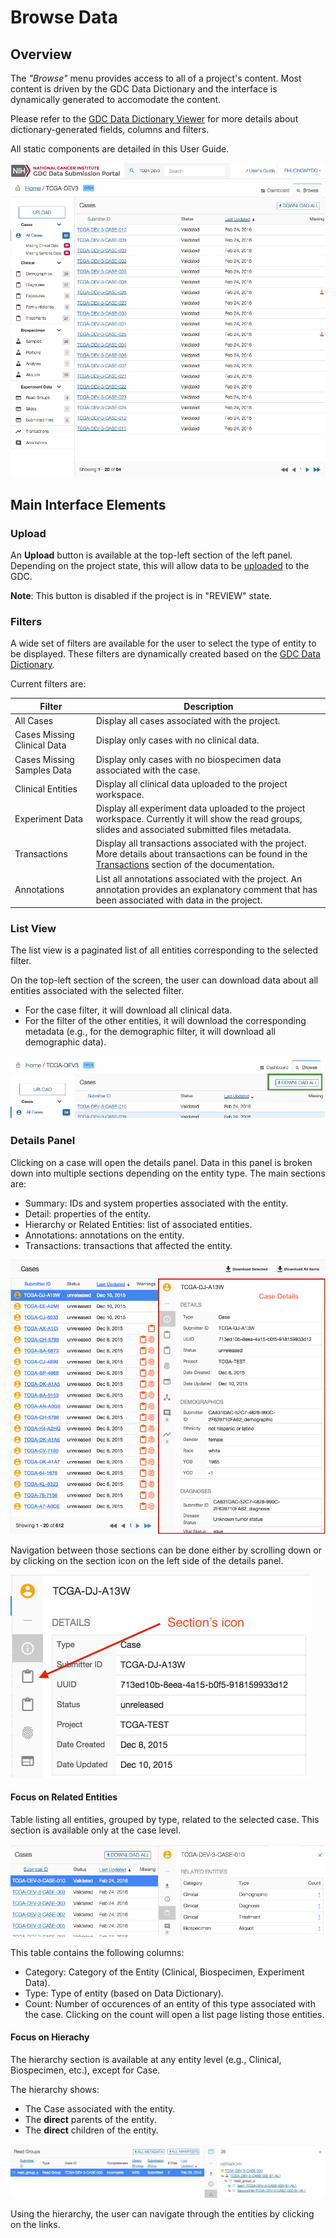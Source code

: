 # Browse Data

## Overview

The _"Browse"_ menu provides access to all of a project's content. Most content is driven by the GDC Data Dictionary and the interface is dynamically generated to accomodate the content.

Please refer to the [GDC Data Dictionary Viewer](../../Data_Dictionary/viewer.md) for more details about dictionary-generated fields, columns and filters.

All static components are detailed in this User Guide.

[![GDC Submission Cases Default View](images/GDC_Submission_Cases_Default.png)](images/GDC_Submission_Cases_Default.png "Click to see the full image.")

## Main Interface Elements

### Upload

An __Upload__ button is available at the top-left section of the left panel. Depending on the project state, this will allow data to be [uploaded](Upload_Data.md) to the GDC. 

__Note__: This button is disabled if the project is in "REVIEW" state.

### Filters

A wide set of filters are available for the user to select the type of entity to be displayed. These filters are dynamically created based on the [GDC Data Dictionary](../../Dictionary/index.md).

Current filters are:

|Filter|Description|
| --- | --- |
| All Cases | Display all cases associated with the project. |
| Cases Missing Clinical Data | Display only cases with no clinical data. |
| Cases Missing Samples Data | Display only cases with no biospecimen data associated with the case. |
| Clinical Entities | Display all clinical data uploaded to the project workspace. |
| Experiment Data | Display all experiment data uploaded to the project workspace. Currently it will show the read groups, slides and associated submitted files metadata. |
| Transactions | Display all transactions associated with the project. More details about transactions can be found in the [Transactions](Transactions.md) section of the documentation. |
| Annotations | List all annotations associated with the project. An annotation provides an explanatory comment that has been associated with data in the project. |


### List View

The list view is a paginated list of all entities corresponding to the selected filter. 

On the top-left section of the screen, the user can download data about all entities associated with the selected filter.

* For the case filter, it will download all clinical data.
* For the filter of the other entities, it will download the corresponding metadata (e.g., for the demographic filter, it will download all demographic data).

[![GDC Submission Case Summary Download](images/GDC_Submission_Cases_Summary_Download.png)](images/GDC_Submission_Cases_Summary_Download.png "Click to see the full image.")



### Details Panel

Clicking on a case will open the details panel. Data in this panel is broken down into multiple sections depending on the entity type. The main sections are:

* Summary: IDs and system properties associated with the entity.
* Detail: properties of the entity.
* Hierarchy or Related Entities: list of associated entities.
* Annotations: annotations on the entity.
* Transactions: transactions that affected the entity.

[![GDC Submission Case Details](images/GDC_Submission_Cases_Details.png)](images/GDC_Submission_Cases_Details.png "Click to see the full image.")

Navigation between those sections can be done either by scrolling down or by clicking on the section icon on the left side of the details panel.

[![GDC Submission Cases Details Navigation](images/GDC_Submission_Cases_Details_Navigation.png)](images/GDC_Submission_Cases_Details_Navigation.png "Click to see the full image.")


#### Focus on Related Entities

Table listing all entities, grouped by type, related to the selected case.
This section is available only at the case level.

[![GDC Submission Cases Related Entities](images/GDC_Submission_Cases_Summary_Related_Entities.png)](images/GDC_Submission_Cases_Summary_Related_Entities.png "Click to see the full image.")


This table contains the following columns:

* Category: Category of the Entity (Clinical, Biospecimen, Experiment Data).
* Type: Type of entity (based on Data Dictionary).
* Count: Number of occurences of an entity of this type associated with the case. Clicking on the count will open a list page listing those entities.

#### Focus on Hierachy

The hierarchy section is available at any entity level (e.g., Clinical, Biospecimen, etc.), except for Case.

The hierarchy shows:

* The Case associated with the entity.
* The __direct__ parents of the entity.
* The __direct__ children of the entity.


[![GDC Submission Cases Details Hierarchy](images/GDC_Submission_Cases_Summary_Hierarchy.png)](images/GDC_Submission_Cases_Summary_Hierarchy.png "Click to see the full image.")

Using the hierarchy, the user can navigate through the entities by clicking on the links.



